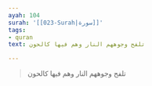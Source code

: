 ```yaml
---
ayah: 104
surah: '[[023-Surah|سورة]]'
tags:
- quran
text: تلفح وجوههم النار وهم فيها كالحون

---
```

> تلفح وجوههم النار وهم فيها كالحون
